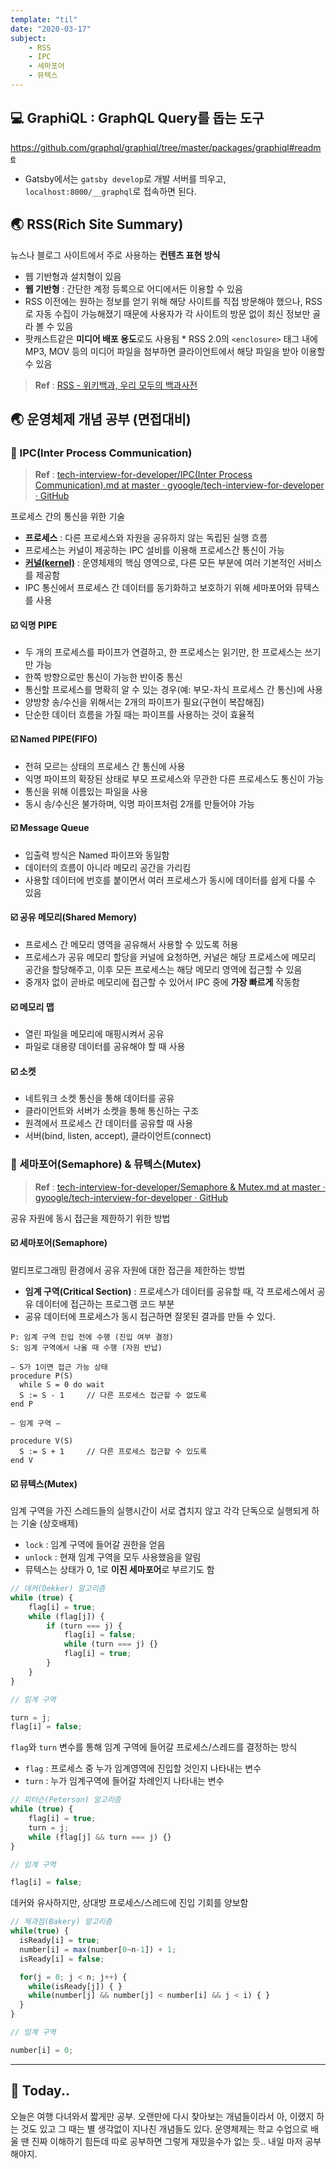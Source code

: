 ```yaml
---
template: "til"
date: "2020-03-17"
subject:
    - RSS
    - IPC
    - 세마포어
    - 뮤텍스
---
```


## 💻 GraphiQL : GraphQL Query를 돕는 도구

https://github.com/graphql/graphiql/tree/master/packages/graphiql#readme

-   Gatsby에서는 `gatsby develop`로 개발 서버를 띄우고, `localhost:8000/__graphql`로 접속하면 된다.

## 🌏 RSS(Rich Site Summary)

뉴스나 블로그 사이트에서 주로 사용하는 **컨텐츠 표현 방식**

-   웹 기반형과 설치형이 있음
-   **웹 기반형** : 간단한 계정 등록으로 어디에서든 이용할 수 있음
-   RSS 이전에는 원하는 정보를 얻기 위해 해당 사이트를 직접 방문해야 했으나, RSS로 자동 수집이 가능해졌기 때문에 사용자가 각 사이트의 방문 없이 최신 정보만 골라 볼 수 있음
-   팟캐스트같은 **미디어 배포 용도**로도 사용됨 \* RSS 2.0의 `<enclosure>` 태그 내에 MP3, MOV 등의 미디어 파일을 첨부하면 클라이언트에서 해당 파일을 받아 이용할 수 있음

> **Ref** : [RSS - 위키백과, 우리 모두의 백과사전](https://ko.wikipedia.org/wiki/RSS)

## 🌏 운영체제 개념 공부 (면접대비)

### 📍 IPC(Inter Process Communication)

> **Ref** : [tech-interview-for-developer/IPC(Inter Process Communication).md at master · gyoogle/tech-interview-for-developer · GitHub](<https://github.com/gyoogle/tech-interview-for-developer/blob/master/Computer%20Science/Operation%20System/IPC(Inter%20Process%20Communication).md>)

프로세스 간의 통신을 위한 기술

-   **프로세스** : 다른 프로세스와 자원을 공유하지 않는 독립된 실행 흐름
-   프로세스는 커널이 제공하는 IPC 설비를 이용해 프로세스간 통신이 가능
-   **[커널(kernel)](https://webdir.tistory.com/110)** : 운영체제의 핵심 영역으로, 다른 모든 부분에 여러 기본적인 서비스를 제공함
-   IPC 통신에서 프로세스 간 데이터를 동기화하고 보호하기 위해 세마포어와 뮤텍스를 사용

#### ☑️ 익명 PIPE

-   두 개의 프로세스를 파이프가 연결하고, 한 프로세스는 읽기만, 한 프로세스는 쓰기만 가능
-   한쪽 방향으로만 통신이 가능한 반이중 통신
-   통신할 프로세스를 명확히 알 수 있는 경우(예: 부모-자식 프로세스 간 통신)에 사용
-   양방향 송/수신을 위해서는 2개의 파이프가 필요(구현이 복잡해짐)
-   단순한 데이터 흐름을 가질 때는 파이프를 사용하는 것이 효율적

#### ☑️ Named PIPE(FIFO)

-   전혀 모르는 상태의 프로세스 간 통신에 사용
-   익명 파이프의 확장된 상태로 부모 프로세스와 무관한 다른 프로세스도 통신이 가능
-   통신을 위해 이름있는 파일을 사용
-   동시 송/수신은 불가하며, 익명 파이프처럼 2개를 만들어야 가능

#### ☑️ Message Queue

-   입출력 방식은 Named 파이프와 동일함
-   데이터의 흐름이 아니라 메모리 공간을 가리킴
-   사용할 데이터에 번호를 붙이면서 여러 프로세스가 동시에 데이터를 쉽게 다룰 수 있음

#### ☑️ 공유 메모리(Shared Memory)

-   프로세스 간 메모리 영역을 공유해서 사용할 수 있도록 허용
-   프로세스가 공유 메모리 할당을 커널에 요청하면, 커널은 해당 프로세스에 메모리 공간을 할당해주고, 이후 모든 프로세스는 해당 메모리 영역에 접근할 수 있음
-   중개자 없이 곧바로 메모리에 접근할 수 있어서 IPC 중에 **가장 빠르게** 작동함

#### ☑️ 메모리 맵

-   열린 파일을 메모리에 매핑시켜서 공유
-   파일로 대용량 데이터를 공유해야 할 때 사용

#### ☑️ 소켓

-   네트워크 소켓 통신을 통해 데이터를 공유
-   클라이언트와 서버가 소켓을 통해 통신하는 구조
-   원격에서 프로세스 간 데이터를 공유할 때 사용
-   서버(bind, listen, accept), 클라이언트(connect)

### 📍 세마포어(Semaphore) & 뮤텍스(Mutex)

> **Ref** : [tech-interview-for-developer/Semaphore & Mutex.md at master · gyoogle/tech-interview-for-developer · GitHub](https://github.com/gyoogle/tech-interview-for-developer/blob/master/Computer%20Science/Operation%20System/Semaphore%20%26%20Mutex.md)

공유 자원에 동시 접근을 제한하기 위한 방법

#### ☑️ 세마포어(Semaphore)

멀티프로그래밍 환경에서 공유 자원에 대한 접근을 제한하는 방법

-   **임계 구역(Critical Section)** : 프로세스가 데이터를 공유할 때, 각 프로세스에서 공유 데이터에 접근하는 프로그램 코드 부분
-   공유 데이터에 프로세스가 동시 접근하면 잘못된 결과를 만들 수 있다.

```
P: 임계 구역 진입 전에 수행 (진입 여부 결정)
S: 임계 구역에서 나올 때 수행 (자원 반납)
```

```
— S가 1이면 접근 가능 상태
procedure P(S)
  while S = 0 do wait
  S := S - 1     // 다른 프로세스 접근할 수 없도록
end P

— 임계 구역 —

procedure V(S)
  S := S + 1     // 다른 프로세스 접근할 수 있도록
end V
```

#### ☑️ 뮤텍스(Mutex)

임계 구역을 가진 스레드들의 실행시간이 서로 겹치지 않고 각각 단독으로 실행되게 하는 기술 (상호배제)

-   `lock` : 임계 구역에 들어갈 권한을 얻음
-   `unlock` : 현재 임계 구역을 모두 사용했음을 알림
-   뮤텍스는 상태가 0, 1로 **이진 세마포어**로 부르기도 함

```js
// 데커(Dekker) 알고리즘
while (true) {
    flag[i] = true;
    while (flag[j]) {
        if (turn === j) {
            flag[i] = false;
            while (turn === j) {}
            flag[i] = true;
        }
    }
}

// 임계 구역

turn = j;
flag[i] = false;
```

`flag`와 `turn` 변수를 통해 임계 구역에 들어갈 프로세스/스레드를 결정하는 방식

-   `flag` : 프로세스 중 누가 임계영역에 진입할 것인지 나타내는 변수
-   `turn` : 누가 임계구역에 들어갈 차례인지 나타내는 변수

```js
// 피터슨(Peterson) 알고리즘
while (true) {
    flag[i] = true;
    turn = j;
    while (flag[j] && turn === j) {}
}

// 임계 구역

flag[i] = false;
```

데커와 유사하지만, 상대방 프로세스/스레드에 진입 기회를 양보함

```js
// 제과점(Bakery) 알고리즘
while(true) {
  isReady[i] = true;
  number[i] = max(number[0~n-1]) + 1;
  isReady[i] = false;

  for(j = 0; j < n; j++) {
    while(isReady[j]) { }
    while(number[j] && number[j] < number[i] && j < i) { }
  }
}

// 임계 구역

number[i] = 0;
```

---

## 👻 Today..

오늘은 여행 다녀와서 짧게만 공부. 오랜만에 다시 찾아보는 개념들이라서 아, 이랬지 하는 것도 있고 그 때는 별 생각없이 지나친 개념들도 있다. 운영체제는 학교 수업으로 배울 땐 진짜 이해하기 힘든데 따로 공부하면 그렇게 재밌을수가 없는 듯.. 내일 마저 공부해야지.
